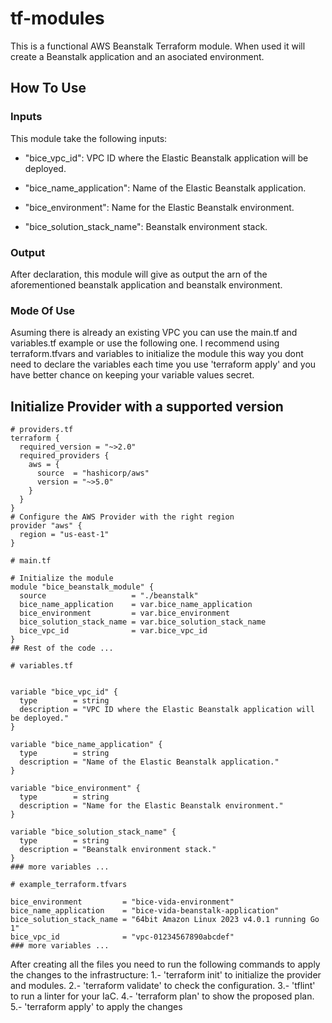 # tf-modules
This is a functional AWS Beanstalk Terraform module. When used it will create a Beanstalk application and an asociated environment.


## How To Use

### Inputs
This module take the following inputs:
- "bice_vpc_id": VPC ID where the Elastic Beanstalk application will be deployed.


- "bice_name_application": Name of the Elastic Beanstalk application.

- "bice_environment": Name for the Elastic Beanstalk environment.
- "bice_solution_stack_name": Beanstalk environment stack.

### Output
After declaration, this module will give as output the arn of the aforementioned beanstalk application and beanstalk environment.

### Mode Of Use
Asuming there is already an existing VPC you can use the main.tf and variables.tf example or use the following one.
I recommend using terraform.tfvars and variables to initialize the module this way you dont need to declare the variables each time you use 'terraform apply' and you have better chance on keeping your variable values secret.


## Initialize Provider with a supported version

```
# providers.tf
terraform {
  required_version = "~>2.0"
  required_providers {
    aws = {
      source  = "hashicorp/aws"
      version = "~>5.0"
    }
  }
}
# Configure the AWS Provider with the right region
provider "aws" {
  region = "us-east-1"
}
```

```
# main.tf

# Initialize the module
module "bice_beanstalk_module" {
  source                   = "./beanstalk"
  bice_name_application    = var.bice_name_application
  bice_environment         = var.bice_environment
  bice_solution_stack_name = var.bice_solution_stack_name
  bice_vpc_id              = var.bice_vpc_id
}
## Rest of the code ...

```

```
# variables.tf


variable "bice_vpc_id" {
  type        = string
  description = "VPC ID where the Elastic Beanstalk application will be deployed."
}

variable "bice_name_application" {
  type        = string
  description = "Name of the Elastic Beanstalk application."
}

variable "bice_environment" {
  type        = string
  description = "Name for the Elastic Beanstalk environment."
}

variable "bice_solution_stack_name" {
  type        = string
  description = "Beanstalk environment stack."
}
### more variables ...
```

```
# example_terraform.tfvars

bice_environment         = "bice-vida-environment"
bice_name_application    = "bice-vida-beanstalk-application"
bice_solution_stack_name = "64bit Amazon Linux 2023 v4.0.1 running Go 1"
bice_vpc_id              = "vpc-01234567890abcdef"
### more variables ...
```

After creating all the files you need to run the following commands to apply the changes to the infrastructure:
1.- 'terraform init' to initialize the provider and modules.
2.- 'terraform validate' to check the configuration.
3.- 'tflint' to run a linter for your IaC.
4.- 'terraform plan' to show the proposed plan.
5.- 'terraform apply' to apply the changes